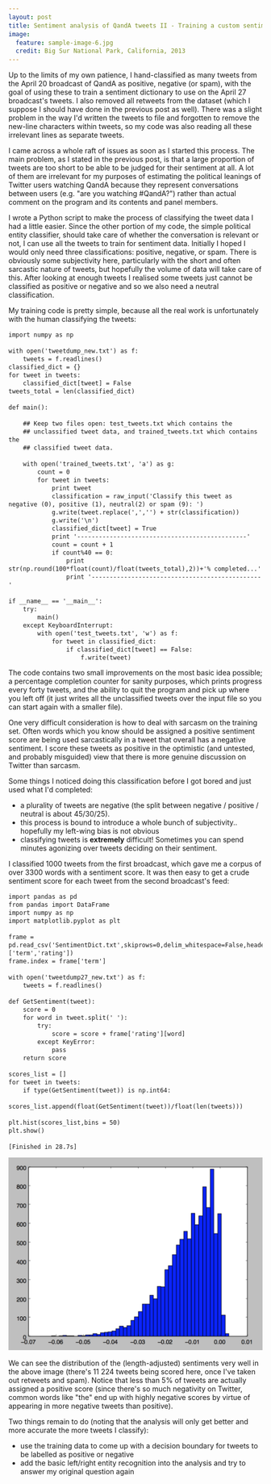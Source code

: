 ```yaml
---
layout: post
title: Sentiment analysis of QandA tweets II - Training a custom sentiment dictionary
image:
  feature: sample-image-6.jpg
  credit: Big Sur National Park, California, 2013
---
```


Up to the limits of my own patience, I hand-classified as many tweets from the April 20 broadcast of QandA as positive, negative (or spam), with the goal of using these to train a sentiment dictionary to use on the April 27 broadcast's tweets. I also removed all retweets from the dataset (which I suppose I should have done in the previous post as well). There was a slight problem in the way I'd written the tweets to file and forgotten to remove the new-line characters within tweets, so my code was also reading all these irrelevant lines as separate tweets. 

I came across a whole raft of issues as soon as I started this process. The main problem, as I stated in the previous post, is that a large proportion of tweets are too short to be able to be judged for their sentiment at all. A lot of them are irrelevant for my purposes of estimating the political leanings of Twitter users watching QandA because they represent conversations between users (e.g. "are you watching #QandA?") rather than actual comment on the program and its contents and panel members. 

I wrote a Python script to make the process of classifying the tweet data I had a little easier. Since the other portion of my code, the simple political entity classifier, should take care of whether the conversation is relevant or not, I can use all the tweets to train for sentiment data. Initially I hoped I would only need three classifications: positive, negative, or spam. There is obviously some subjectivity here, particularly with the short and often sarcastic nature of tweets, but hopefully the volume of data will take care of this. After looking at enough tweets I realised some tweets just cannot be classified as positive or negative and so we also need a neutral classification. 

My training code is pretty simple, because all the real work is unfortunately with the human classifying the tweets:

    import numpy as np

    with open('tweetdump_new.txt') as f:
        tweets = f.readlines()
    classified_dict = {}
    for tweet in tweets:
        classified_dict[tweet] = False
    tweets_total = len(classified_dict)

    def main():

        ## Keep two files open: test_tweets.txt which contains the  
        ## unclassified tweet data, and trained_tweets.txt which contains the 
        ## classified tweet data. 

        with open('trained_tweets.txt', 'a') as g:
            count = 0
            for tweet in tweets:
                print tweet
                classification = raw_input('Classify this tweet as negative (0), positive (1), neutral(2) or spam (9): ')
                g.write(tweet.replace(',','') + str(classification))
                g.write('\n')
                classified_dict[tweet] = True
                print '-----------------------------------------------'
                count = count + 1
                if count%40 == 0:
                    print str(np.round(100*float(count)/float(tweets_total),2))+'% completed...'
                    print '-----------------------------------------------'

    if __name__ == '__main__':
        try:
            main()
        except KeyboardInterrupt:
            with open('test_tweets.txt', 'w') as f:
                for tweet in classified_dict:
                    if classified_dict[tweet] == False:
                        f.write(tweet)

The code contains two small improvements on the most basic idea possible; a percentage completion counter for sanity purposes, which prints progress every forty tweets, and the ability to quit the program and pick up where you left off (it just writes all the unclassified tweets over the input file so you can start again with a smaller file). 

One very difficult consideration is how to deal with sarcasm on the training set. Often words which you know should be assigned a positive sentiment score are being used sarcastically in a tweet that overall has a negative sentiment. I score these tweets as positive in the optimistic (and untested, and probably misguided) view that there is more genuine discussion on Twitter than sarcasm. 

Some things I noticed doing this classification before I got bored and just used what I'd completed:

- a plurality of tweets are negative (the split between negative / positive / neutral is about 45/30/25). 
- this process is bound to introduce a whole bunch of subjectivity.. hopefully my left-wing bias is not obvious
- classifying tweets is **extremely** difficult! Sometimes you can spend minutes agonizing over tweets deciding on their sentiment. 

I classified 1000 tweets from the first broadcast, which gave me a corpus of over 3300 words with a sentiment score. It was then easy to get a crude sentiment score for each tweet from the second broadcast's feed:

    import pandas as pd
    from pandas import DataFrame
    import numpy as np
    import matplotlib.pyplot as plt

    frame = pd.read_csv('SentimentDict.txt',skiprows=0,delim_whitespace=False,header=0,names=['term','rating'])
    frame.index = frame['term']

    with open('tweetdump27_new.txt') as f:
        tweets = f.readlines()

    def GetSentiment(tweet):
        score = 0
        for word in tweet.split(' '):
            try:
                score = score + frame['rating'][word]
            except KeyError:
                pass
        return score

    scores_list = []
    for tweet in tweets:
        if type(GetSentiment(tweet)) is np.int64:
            scores_list.append(float(GetSentiment(tweet))/float(len(tweets)))

    plt.hist(scores_list,bins = 50)
    plt.show()

    [Finished in 28.7s]

![Taylor swift](https://github.com/clintonboys/clintonboys.github.io/blob/master/_posts/sent_hist.png?raw=true)

We can see the distribution of the (length-adjusted) sentiments very well in the above image (there's 11 224 tweets being scored here, once I've taken out retweets and spam). Notice that less than 5% of tweets are actually assigned a positive score (since there's so much negativity on Twitter, common words like "the" end up with highly negative scores by virtue of appearing in more negative tweets than positive). 

Two things remain to do (noting that the analysis will only get better and more accurate the more tweets I classify):

- use the training data to come up with a decision boundary for tweets to be labelled as positive or negative
- add the basic left/right entity recognition into the analysis and try to answer my original question again

